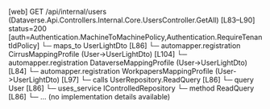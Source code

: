 [web] GET /api/internal/users  (Dataverse.Api.Controllers.Internal.Core.UsersController.GetAll)  [L83–L90] status=200 [auth=Authentication.MachineToMachinePolicy,Authentication.RequireTenantIdPolicy]
  └─ maps_to UserLightDto [L86]
    └─ automapper.registration CirrusMappingProfile (User->UserLightDto) [L104]
    └─ automapper.registration DataverseMappingProfile (User->UserLightDto) [L84]
    └─ automapper.registration WorkpapersMappingProfile (User->UserLightDto) [L97]
  └─ calls UserRepository.ReadQuery [L86]
  └─ query User [L86]
  └─ uses_service IControlledRepository<User>
    └─ method ReadQuery [L86]
      └─ ... (no implementation details available)

